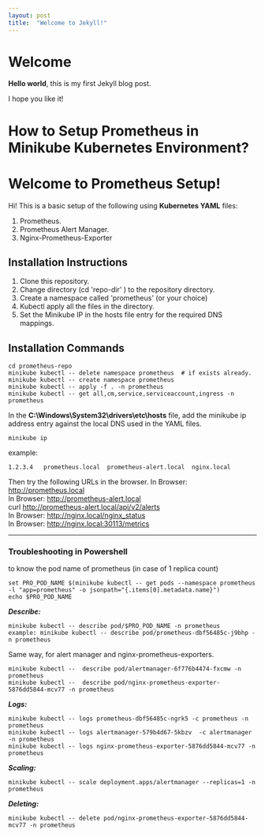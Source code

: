 ```yaml
---
layout: post
title:  "Welcome to Jekyll!"
---
```


# Welcome

**Hello world**, this is my first Jekyll blog post.

I hope you like it!

# How to Setup Prometheus in Minikube Kubernetes Environment?

# Welcome to Prometheus Setup!

Hi! This is a basic setup of the following using **Kubernetes YAML** files:
1. Prometheus.
2. Prometheus Alert Manager.
3. Nginx-Prometheus-Exporter

## Installation Instructions

1. Clone this repository.
2. Change directory (cd 'repo-dir' ) to the repository directory.
3. Create a namespace called 'prometheus' (or your choice)
4. Kubectl apply all the files in the directory.
5. Set the Minikube IP in the hosts file entry for the required DNS mappings.

## Installation Commands

    cd prometheus-repo
    minikube kubectl -- delete namespace prometheus  # if exists already.
    minikube kubectl -- create namespace prometheus 
    minikube kubectl -- apply -f . -n prometheus 
    minikube kubectl -- get all,cm,service,serviceaccount,ingress -n prometheus 

In the **C:\Windows\System32\drivers\etc\hosts** file, add the minikube ip address entry against the local DNS used in the YAML files.
    
    minikube ip

example:

    1.2.3.4	  prometheus.local  prometheus-alert.local  nginx.local

Then try the following URLs in the browser.
In Browser: http://prometheus.local  
In Browser: http://prometheus-alert.local   
curl http://prometheus-alert.local/api/v2/alerts  
In Browser: http://nginx.local/nginx_status  
In Browser: http://nginx.local:30113/metrics

---

### Troubleshooting in Powershell
to know the pod name of prometheus (in case of 1 replica count)

    set PRO_POD_NAME $(minikube kubectl -- get pods --namespace prometheus -l "app=prometheus" -o jsonpath="{.items[0].metadata.name}")  
    echo $PRO_POD_NAME  

***Describe:***

    minikube kubectl -- describe pod/$PRO_POD_NAME -n prometheus  
    example: minikube kubectl -- describe pod/prometheus-dbf56485c-j9bhp -n prometheus

Same way, for alert manager and nginx-prometheus-exporters.

    minikube kubectl --  describe pod/alertmanager-6f776b4474-fxcmw -n prometheus  
    minikube kubectl --  describe pod/nginx-prometheus-exporter-5876dd5844-mcv77 -n prometheus  


***Logs:***

    minikube kubectl -- logs prometheus-dbf56485c-ngrk5 -c prometheus -n prometheus  
    minikube kubectl -- logs alertmanager-579b4d67-5kbzv  -c alertmanager -n prometheus  
    minikube kubectl -- logs nginx-prometheus-exporter-5876dd5844-mcv77 -n prometheus  

***Scaling:***

    minikube kubectl -- scale deployment.apps/alertmanager --replicas=1 -n prometheus 


***Deleting:***

    minikube kubectl -- delete pod/nginx-prometheus-exporter-5876dd5844-mcv77 -n prometheus
